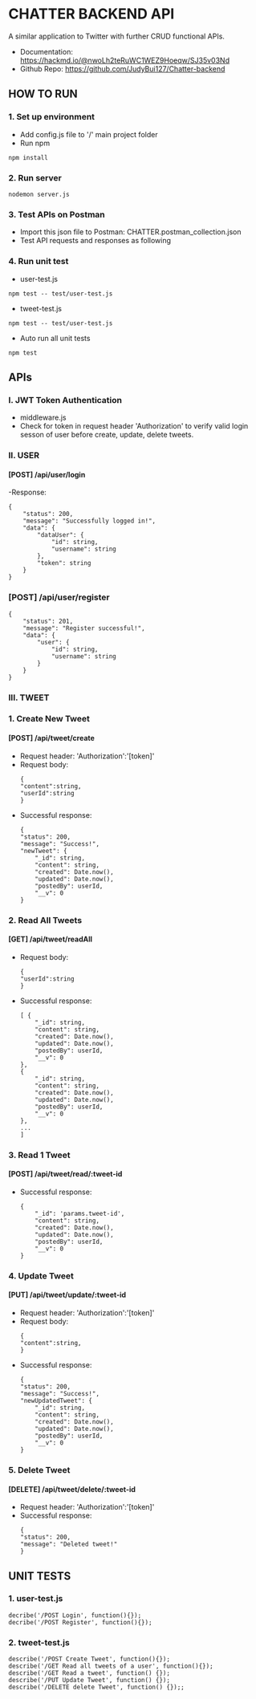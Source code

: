 # CHATTER BACKEND API
A similar application to Twitter with further CRUD functional APIs.
- Documentation: https://hackmd.io/@nwoLh2teRuWC1WEZ9Hoeqw/SJ35v03Nd
- Github Repo: https://github.com/JudyBui127/Chatter-backend
## HOW TO RUN
### 1. Set up environment
- Add config.js file to '/' main project folder
- Run npm
``` 
npm install
```
### 2. Run server
```
nodemon server.js
```
### 3. Test APIs on Postman
- Import this json file to Postman: CHATTER.postman_collection.json
- Test API requests and responses as following 
### 4. Run unit test
- user-test.js
``` 
npm test -- test/user-test.js
```
- tweet-test.js
```
npm test -- test/user-test.js
```
- Auto run all unit tests
```
npm test
```
## APIs
### I. JWT Token Authentication
- middleware.js
- Check for token in request header 'Authorization' to verify valid login sesson of user before create, update, delete tweets.

### II. USER
####    [POST] /api/user/login
-Response:
``` 
{
    "status": 200,
    "message": "Successfully logged in!",
    "data": {
        "dataUser": {
            "id": string,
            "username": string
        },
        "token": string
    }
} 
```
### [POST] /api/user/register
```
{
    "status": 201,
    "message": "Register successful!",
    "data": {
        "user": {
            "id": string,
            "username": string
        }
    }
}
```

### III. TWEET
### 1. Create New Tweet
#### [POST] /api/tweet/create
- Request header: 'Authorization':'[token]'
- Request body:
    ```
    {
    "content":string,
    "userId":string 
    }
    ```
- Successful response:
    ```
    {
    "status": 200, 
    "message": "Success!",
    "newTweet": {
        "_id": string,
        "content": string,
        "created": Date.now(),
        "updated": Date.now(),
        "postedBy": userId,
        "__v": 0
    }
    ```
### 2. Read All Tweets
#### [GET] /api/tweet/readAll
- Request body:
    ```
   {
    "userId":string
    }
    ```
- Successful response:
    ```
   [ {
        "_id": string,
        "content": string,
        "created": Date.now(),
        "updated": Date.now(),
        "postedBy": userId,
        "__v": 0
    },
    {
        "_id": string,
        "content": string,
        "created": Date.now(),
        "updated": Date.now(),
        "postedBy": userId,
        "__v": 0
    },
    ...
    ]
    ```
### 3. Read 1 Tweet
#### [POST] /api/tweet/read/:tweet-id
- Successful response:
    ```
    {
        "_id": 'params.tweet-id',
        "content": string,
        "created": Date.now(),
        "updated": Date.now(),
        "postedBy": userId,
        "__v": 0
    }
### 4. Update Tweet
#### [PUT] /api/tweet/update/:tweet-id
- Request header: 'Authorization':'[token]'
- Request body:
    ```
    {
    "content":string,
    }
    ```
- Successful response:
    ```
    {
    "status": 200, 
    "message": "Success!",
    "newUpdatedTweet": {
        "_id": string,
        "content": string,
        "created": Date.now(),
        "updated": Date.now(),
        "postedBy": userId,
        "__v": 0
    }
    ```
### 5. Delete Tweet
#### [DELETE] /api/tweet/delete/:tweet-id
- Request header: 'Authorization':'[token]'
- Successful response:
    ```
    {
    "status": 200,
    "message": "Deleted tweet!"
    }
    ```

## UNIT TESTS
### 1. user-test.js
```
decribe('/POST Login', function(){});
decribe('/POST Register', function(){});
```

### 2. tweet-test.js

```
describe('/POST Create Tweet', function(){});
describe('/GET Read all tweets of a user', function(){});
describe('/GET Read a tweet', function() {});
describe('/PUT Update Tweet', function() {});
describe('/DELETE delete Tweet', function() {});;

